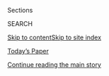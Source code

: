 <div id="app">

<div>

<div class="NYTAppHideMasthead css-1r6wvpq e1suatyy0">

<div class="section css-ui9rw0 e1suatyy2">

<div class="css-eph4ug er09x8g0">

<div class="css-6n7j50">

</div>

<span class="css-1dv1kvn">Sections</span>

<div class="css-10488qs">

<span class="css-1dv1kvn">SEARCH</span>

</div>

[Skip to content](#site-content)[Skip to site
index](#site-index)

</div>

<div class="css-10698na e1huz5gh0">

</div>

</div>

<div id="masthead-bar-one" class="section hasLinks css-15hmgas e1csuq9d3">

<div class="css-uqyvli e1csuq9d0">

</div>

<div class="css-1uqjmks e1csuq9d1">

</div>

<div class="css-9e9ivx">

[](https://myaccount.nytimes3xbfgragh.onion/auth/login?response_type=cookie&client_id=vi)

</div>

<div class="css-1bvtpon e1csuq9d2">

[Today’s Paper](https://www.nytimes3xbfgragh.onion/section/todayspaper)

</div>

</div>

</div>

</div>

<div data-aria-hidden="false">

<div id="site-content" data-role="main">

<div id="top-wrapper" class="css-15p45cc eaca97t0" type="top">

<div id="top-slug" class="css-19x0jxb eaca97t1" hidden="">

Advertisement

</div>

[Continue reading the main
story](#after-top)

<div class="ad top-wrapper" style="text-align:center;height:100%;display:block;min-height:90px">

<div id="top" class="place-ad" data-position="top" data-size-key="top">

</div>

</div>

<div id="after-top">

</div>

</div>

<div id="byline" class="section css-15h4p1b e9abtgs0">

<div class="css-1j21atc e1svk9qx1">

<div class="css-nfcc9b e1svk9qx3">

<div class="css-cnx41t">

![Portrait of Blacki
Migliozzi](https://static01.graylady3jvrrxbe.onion/images/2018/07/18/multimedia/author-blacki-migliozzi/author-blacki-migliozzi-thumbLarge.png)

</div>

<div class="css-vl9dhg e1svk9qx5">

<div class="css-1nrhkj6 e1svk9qx6">

# Blacki Migliozzi

</div>

## <span>Recent and archived work by Blacki Migliozzi for The New York Times</span>

</div>

</div>

</div>

<div>

<div id="mid1-wrapper" class="css-1mn4oms eaca97t0" type="rank">

<div id="mid1-slug" class="css-1tag3rd eaca97t1">

Advertisement

</div>

[Continue reading the main
story](#after-mid1)

<div id="mid1" class="ad mid1-wrapper" style="text-align:center;height:100%;display:block">

</div>

<div id="after-mid1">

</div>

</div>

</div>

<div class="css-185go5a e1o5byef0">

<div class="css-15cbhtu">

  - [Latest](#stream-panel)
  - <span class="css-6n7j50">Search</span>
    <div class="control">
    <div class="label-container css-1dv1kvn">
    Search
    </div>
    <div class="css-wm4t3d">
    **<span id="clear-search-input" class="css-1dv1kvn">Clear this text
    input</span>
    </div>
    </div>
    <span class="css-1iovbfw"></span>

<div id="stream-panel" class="section css-8msx5b e1jz0cab1">

<div class="css-13mho3u">

1.  
    
    <div class="css-1cp3ece">
    
    <div class="css-1l4spti">
    
    [](/interactive/2020/08/04/world/middleeast/beirut-explosion-damage.html)
    
    <div class="css-79elbk">
    
    ![](https://static01.graylady3jvrrxbe.onion/images/2020/08/04/us/beirut-explosion-damage-promo-1596586440536/beirut-explosion-damage-promo-1596586440536-thumbWide-v2.jpg?quality=75&auto=webp&disable=upscale)
    
    </div>
    
    ## Mapping the Damage From the Beirut Explosions
    
    Damage was seen at least two miles from the explosions, encompassing
    an area with more than 750,000 residents.
    
    <div class="css-1nqbnmb ea5icrr0">
    
    By <span class="css-1n7hynb">Anjali Singhvi, Scott Reinhard, Allison
    McCann, Lauren Leatherby <span>and</span> Blacki
    Migliozzi</span>
    
    </div>
    
    </div>
    
    <div class="css-1lc2l26 e1xfvim33">
    
    </div>
    
    </div>

2.  
    
    <div class="css-1cp3ece">
    
    <div class="css-1l4spti">
    
    [](/interactive/2020/07/14/nyregion/nypd-george-floyd-protests.html)
    
    <div class="css-79elbk">
    
    ![](https://static01.graylady3jvrrxbe.onion/images/2020/07/17/nyregion/nypd-protest-force-1594677753223-print/nypd-protest-force-1594677753223-thumbWide.jpg?quality=75&auto=webp&disable=upscale)
    
    </div>
    
    ## N.Y.P.D. Says It Used Restraint During Protests. Here’s What the Videos Show.
    
    Police officials say there were “isolated cases” of inappropriate
    force. But 64 videos show many attacks on protesters that appear
    unwarranted.
    
    <div class="css-1nqbnmb ea5icrr0">
    
    By <span class="css-1n7hynb">Allison McCann, Blacki Migliozzi, Andy
    Newman, Larry Buchanan <span>and</span> Aaron
    Byrd</span>
    
    </div>
    
    </div>
    
    <div class="css-1lc2l26 e1xfvim33">
    
    </div>
    
    </div>

3.  
    
    <div class="css-1cp3ece">
    
    <div class="css-1l4spti">
    
    [](/interactive/2020/world/coronavirus-maps-italy-iran-korea.html)
    
    <div class="css-79elbk">
    
    ![](https://static01.graylady3jvrrxbe.onion/images/2020/03/11/us/coronavirus-hotspots-promo-1583984359996/coronavirus-hotspots-promo-1583984359996-thumbWide-v6.png?quality=75&auto=webp&disable=upscale)
    
    </div>
    
    ## How the World’s Largest Coronavirus Outbreaks Are Growing
    
    The world’s hardest-hit countries are trying a variety of measures
    to stop the spread of the virus. Here’s how they’re doing.
    
    <div class="css-1nqbnmb ea5icrr0">
    
    By <span class="css-1n7hynb">Anjali Singhvi, Allison McCann, Jin Wu
    <span>and</span> Blacki
    Migliozzi</span>
    
    </div>
    
    </div>
    
    <div class="css-1lc2l26 e1xfvim33">
    
    </div>
    
    </div>

4.  
    
    <div class="css-1cp3ece">
    
    <div class="css-1l4spti">
    
    [](/interactive/2020/02/21/business/coronavirus-airline-travel.html)
    
    <div class="css-79elbk">
    
    ![](https://static01.graylady3jvrrxbe.onion/images/2020/02/20/us/coronavirus-flight-cancellations-promo-1582242728569/coronavirus-flight-cancellations-promo-1582242728569-thumbWide-v2.jpg?quality=75&auto=webp&disable=upscale)
    
    </div>
    
    ## 13,000 Missing Flights: The Global Consequences of the Coronavirus
    
    The disappearance of thousands of flights from China’s skies in
    recent weeks points to how the coronavirus has hobbled a nation and
    is posing a threat to the global economy.
    
    <div class="css-1nqbnmb ea5icrr0">
    
    By <span class="css-1n7hynb">Rich Harris, Blacki Migliozzi
    <span>and</span> Niraj
    Chokshi</span>
    
    </div>
    
    </div>
    
    <div class="css-1lc2l26 e1xfvim33">
    
    </div>
    
    </div>

5.  
    
    <div class="css-1cp3ece">
    
    <div class="css-1l4spti">
    
    [](/interactive/2020/02/05/us/politics/impeachment-vote-results.html)
    
    <div class="css-79elbk">
    
    ![](https://static01.graylady3jvrrxbe.onion/images/2020/02/05/us/politics/impeachment-vote-results-promo-final/impeachment-vote-results-promo-final-thumbWide-v2.png?quality=75&auto=webp&disable=upscale)
    
    </div>
    
    ## Trump Impeachment Results: How Democrats and Republicans Voted
    
    See how each senator will vote on whether to convict and remove
    President Trump from office.
    
    <div class="css-1nqbnmb ea5icrr0">
    
    By <span class="css-1n7hynb">Weiyi Cai, Alicia Parlapiano, Lauren
    Leatherby, Blacki Migliozzi <span>and</span> Jeremy
    White</span>
    
    </div>
    
    </div>
    
    <div class="css-1lc2l26 e1xfvim33">
    
    </div>
    
    </div>

6.  
    
    <div class="css-1cp3ece">
    
    <div class="css-1l4spti">
    
    [](/interactive/2020/01/31/us/politics/impeachment-vote.html)
    
    <div class="css-79elbk">
    
    ![](https://static01.graylady3jvrrxbe.onion/images/2020/01/30/us/impeachment-vote-promo-1580441000963/impeachment-vote-promo-1580441000963-thumbWide.jpg?quality=75&auto=webp&disable=upscale)
    
    </div>
    
    ## How Democrats and Republicans Voted on Witnesses in the Trump Impeachment Trial
    
    See how each senator voted on whether to consider new evidence in
    the impeachment trial of President Trump.
    
    <div class="css-1nqbnmb ea5icrr0">
    
    By <span class="css-1n7hynb">Alicia Parlapiano, Weiyi Cai, Lauren
    Leatherby, Blacki Migliozzi, Jugal K. Patel, Joe Ward, Jeremy White
    <span>and</span> Karen
    Yourish</span>
    
    </div>
    
    </div>
    
    <div class="css-1lc2l26 e1xfvim33">
    
    </div>
    
    </div>

7.  
    
    <div class="css-1cp3ece">
    
    <div class="css-1l4spti">
    
    [](/interactive/2020/01/29/us/politics/iowa-facebook-political-ads.html)
    
    <div class="css-79elbk">
    
    ![](https://static01.graylady3jvrrxbe.onion/images/2020/01/28/us/grid/grid-thumbWide.png?quality=75&auto=webp&disable=upscale)
    
    </div>
    
    ## What Are 2020 Democrats Saying to Iowans in Facebook Ads?
    
    We analyzed the messaging in Facebook ads that appeared on voters’
    screens in Iowa in the days leading up to the caucuses.
    
    <div class="css-1nqbnmb ea5icrr0">
    
    By <span class="css-1n7hynb">Nick Corasaniti <span>and</span> Blacki
    Migliozzi</span>
    
    </div>
    
    </div>
    
    <div class="css-1lc2l26 e1xfvim33">
    
    </div>
    
    </div>

8.  
    
    <div class="css-1cp3ece">
    
    <div class="css-1l4spti">
    
    [](/interactive/2020/01/02/climate/australia-fires-map.html)
    
    <div class="css-79elbk">
    
    ![](https://static01.graylady3jvrrxbe.onion/images/2020/01/02/us/australia-sydney-fires-promo-1578010228357/australia-sydney-fires-promo-1578010228357-thumbWide-v2.jpg?quality=75&auto=webp&disable=upscale)
    
    </div>
    
    ## Here’s Where Australia’s Destructive Wildfires Are Burning
    
    Australia's fire season is one of the worst on record. We mapped the
    flames.
    
    <div class="css-1nqbnmb ea5icrr0">
    
    By <span class="css-1n7hynb">Nadja Popovich, Denise Lu
    <span>and</span> Blacki
    Migliozzi</span>
    
    </div>
    
    </div>
    
    <div class="css-1lc2l26 e1xfvim33">
    
    </div>
    
    </div>

9.  
    
    <div class="css-1cp3ece">
    
    <div class="css-1l4spti">
    
    [](/interactive/2019/12/13/world/europe/uk-general-election-results.html)
    
    <div class="css-79elbk">
    
    ![](https://static01.graylady3jvrrxbe.onion/images/2019/12/12/world/europe/uk-general-election-results-1576181944497/uk-general-election-results-1576181944497-thumbWide-v3.png?quality=75&auto=webp&disable=upscale)
    
    </div>
    
    ## U.K. Election Results Map: How Conservatives Won in a Landslide
    
    Prime Minister Boris Johnson secured a large majority in Parliament.
    Here’s how he did it.
    
    <div class="css-1nqbnmb ea5icrr0">
    
    By <span class="css-1n7hynb">Allison McCann, Lauren Leatherby
    <span>and</span> Blacki
    Migliozzi</span>
    
    </div>
    
    </div>
    
    <div class="css-1lc2l26 e1xfvim33">
    
    </div>
    
    </div>

10. 
    
    <div class="css-1cp3ece">
    
    <div class="css-1l4spti">
    
    [](/interactive/2019/12/02/climate/air-pollution-compare-ar-ul.html)
    
    <div class="css-79elbk">
    
    ![](https://static01.graylady3jvrrxbe.onion/images/2019/11/21/climate/air-pollution-compare-ar-ul-1575342753926/air-pollution-compare-ar-ul-1575342753926-thumbWide.jpg?quality=75&auto=webp&disable=upscale)
    
    </div>
    
    ## See How the World’s Most Polluted Air Compares With Your City’s
    
    From the Bay Area to New Delhi, explore air pollution around the
    world.
    
    <div class="css-1nqbnmb ea5icrr0">
    
    By <span class="css-1n7hynb">Nadja Popovich, Blacki Migliozzi,
    Karthik Patanjali, Anjali Singhvi <span>and</span> Jon Huang</span>
    
    </div>
    
    </div>
    
    <div class="css-1lc2l26 e1xfvim33">
    
    </div>
    
    </div>

<div class="css-13mho3u">

<div class="css-1t62hi8">

<div class="css-1stvaey">

Show
More

<div>

<div style="border:0;clip:rect(0 0 0 0);height:1px;margin:-1px;overflow:hidden;white-space:nowrap;padding:0;width:1px;position:absolute" data-role="log" data-aria-live="assertive">

</div>

<div style="border:0;clip:rect(0 0 0 0);height:1px;margin:-1px;overflow:hidden;white-space:nowrap;padding:0;width:1px;position:absolute" data-role="log" data-aria-live="assertive">

</div>

<div style="border:0;clip:rect(0 0 0 0);height:1px;margin:-1px;overflow:hidden;white-space:nowrap;padding:0;width:1px;position:absolute" data-role="log" data-aria-live="polite">

</div>

<div style="border:0;clip:rect(0 0 0 0);height:1px;margin:-1px;overflow:hidden;white-space:nowrap;padding:0;width:1px;position:absolute" data-role="log" data-aria-live="polite">

</div>

</div>

</div>

</div>

</div>

</div>

<div class="css-g6hk37 supplemental">

<div id="mid2-wrapper" class="css-10wkyv7 eaca97t0" type="lede">

<div id="mid2-slug" class="css-1tag3rd eaca97t1">

Advertisement

</div>

[Continue reading the main
story](#after-mid2)

<div id="mid2" class="ad mid2-wrapper" style="text-align:center;height:100%;display:block;min-height:250px">

</div>

<div id="after-mid2">

</div>

</div>

</div>

</div>

</div>

</div>

</div>

</div>

## Site Index

<div>

</div>

## Site Information Navigation

  - [© <span>2020</span> <span>The New York Times
    Company</span>](https://help.nytimes3xbfgragh.onion/hc/en-us/articles/115014792127-Copyright-notice)

<!-- end list -->

  - [NYTCo](https://www.nytco.com/)
  - [Contact
    Us](https://help.nytimes3xbfgragh.onion/hc/en-us/articles/115015385887-Contact-Us)
  - [Work with us](https://www.nytco.com/careers/)
  - [Advertise](https://nytmediakit.com/)
  - [T Brand Studio](http://www.tbrandstudio.com/)
  - [Your Ad
    Choices](https://www.nytimes3xbfgragh.onion/privacy/cookie-policy#how-do-i-manage-trackers)
  - [Privacy](https://www.nytimes3xbfgragh.onion/privacy)
  - [Terms of
    Service](https://help.nytimes3xbfgragh.onion/hc/en-us/articles/115014893428-Terms-of-service)
  - [Terms of
    Sale](https://help.nytimes3xbfgragh.onion/hc/en-us/articles/115014893968-Terms-of-sale)
  - [Site
    Map](https://spiderbites.nytimes3xbfgragh.onion)
  - [Help](https://help.nytimes3xbfgragh.onion/hc/en-us)
  - [Subscriptions](https://www.nytimes3xbfgragh.onion/subscription?campaignId=37WXW)

</div>

</div>
